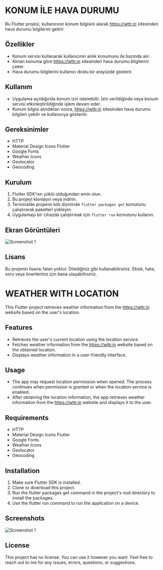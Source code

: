 # KONUM İLE HAVA DURUMU

Bu Flutter projesi, kullanıcının konum bilgisini alarak https://wttr.in sitesinden hava durumu bilgilerini getirir.

## Özellikler

- Konum servisi kullanarak kullanıcının anlık konumunu ile bazında alır.
- Alınan konuma göre https://wttr.in sitesinden hava durumu bilgilerini çeker.
- Hava durumu bilgilerini kullanıcı dostu bir arayüzde gösterir.

## Kullanım

- Uygulama açıldığında konum izni istenebilir. İzin verildiğinde veya konum servisi etkinleştirildiğinde işlem devam eder.
- Konum bilgisi alındıktan sonra, https://wttr.in sitesinden hava durumu bilgileri çekilir ve kullanıcıya gösterilir.

## Gereksinimler

- HTTP
- Material Design Icons Flutter
- Google Fonts
- Weather Icons
- Geolocator
- Geocoding

## Kurulum

1. Flutter SDK'nın yüklü olduğundan emin olun.
2. Bu projeyi klonlayın veya indirin.
3. Terminalde projenin kök dizininde `flutter packages get` komutunu çalıştırarak paketleri yükleyin.
4. Uygulamayı bir cihazda çalıştırmak için `flutter run` komutunu kullanın.

## Ekran Görüntüleri

![Screenshot 1](screenshots/screenshot1.jpeg)

## Lisans

Bu projenin lisansı falan yoktur. Dilediğiniz gibi kullanabilirsiniz. Eksik, hata, soru veya önerileriniz için bana ulaşabilirsiniz.




# WEATHER WITH LOCATION

This Flutter project retrieves weather information from the https://wttr.in website based on the user's location.

## Features

- Retrieves the user's current location using the location service.
- Fetches weather information from the https://wttr.in website based on the obtained location.
- Displays weather information in a user-friendly interface.

## Usage

- The app may request location permission when opened. The process continues when permission is granted or when the location service is enabled.
- After obtaining the location information, the app retrieves weather information from the https://wttr.in website and displays it to the user.

## Requirements

- HTTP
- Material Design Icons Flutter
- Google Fonts
- Weather Icons
- Geolocator
- Geocoding

## Installation

1. Make sure Flutter SDK is installed.
2. Clone or download this project.
3. Run the flutter packages get command in the project's root directory to install the packages.
4. Use the flutter run command to run the application on a device.

## Screenshots

![Screenshot 1](screenshots/screenshot1.jpeg)

## License

This project has no license. You can use it however you want. Feel free to reach out to me for any issues, errors, questions, or suggestions.


